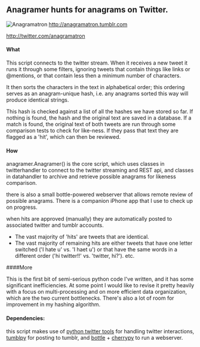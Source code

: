 ## Anagramer hunts for anagrams on Twitter.
![Anagramatron](http://www.cmyr.net/wptest/wp-content/uploads/2013/05/Untitled-1.png)
http://anagramatron.tumblr.com

http://twitter.com/anagramatron

#### What
This script connects to the twitter stream. When it receives a new tweet it runs it through some filters, ignoring tweets that contain things like links or @mentions, or that contain less then a minimum number of characters.

It then sorts the characters in the text in alphabetical order; this ordering serves as an anagram-unique hash, i.e. any anagrams sorted this way will produce identical strings.

This hash is checked against a list of all the hashes we have stored so far. If nothing is found, the hash and the original text are saved in a database. If a match is found, the original text of both tweets are run through some comparison tests to check for like-ness. If they pass that text they are flagged as a 'hit', which can then be reviewed. 

#### How
anagramer.Anagramer() is the core script, which uses classes in twitterhandler to connect to the twitter streaming and REST api, and classes in datahandler to archive and retrieve possible anagrams for likeness comparison.

there is also a small bottle-powered webserver that allows remote review of possible anagrams. There is a companion iPhone app that I use to check up on progress.

when hits are approved (manually) they are automatically posted to associated twitter and tumblr accounts.

- The vast majority of 'hits' are tweets that are identical.
- The vast majority of remaining hits are either tweets that have one letter switched ('I hate u' vs. 'I haet u') or that have the same words in a different order ('hi twitter!!' vs. 'twitter, hi?'). etc.

####More

This is the first bit of semi-serious python code I've written, and it has some significant inefficiencies. At some point I would like to revise it pretty heavily with a focus on multi-processing and on more efficient data organization, which are the two current bottlenecks. There's also a lot of room for improvement in my hashing algorithm.



#### Dependencies:
this script makes use of [python twitter tools](http://mike.verdone.ca/twitter/) for handling twitter interactions, [tumblpy](https://github.com/michaelhelmick/python-tumblpy) for posting to tumblr, and [bottle](http://bottlepy.org/docs/dev/) + [cherrypy](http://www.cherrypy.org/) to run a webserver.

 
